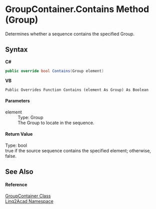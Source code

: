 # GroupContainer.Contains Method (Group)
 

Determines whether a sequence contains the specified Group.

## Syntax

**C#**<br />
``` C#
public override bool Contains(Group element)
```

**VB**<br />
``` VB
Public Overrides Function Contains (element As Group) As Boolean
```


#### Parameters
<dl><dt>element</dt><dd>Type: Group<br />The Group to locate in the sequence.</dd></dl>

#### Return Value
Type: bool<br />true if the source sequence contains the specified element; otherwise, false.

## See Also


#### Reference
<a href="T_Linq2Acad_GroupContainer.md">GroupContainer Class</a><br /><a href="N_Linq2Acad.md">Linq2Acad Namespace</a><br />
